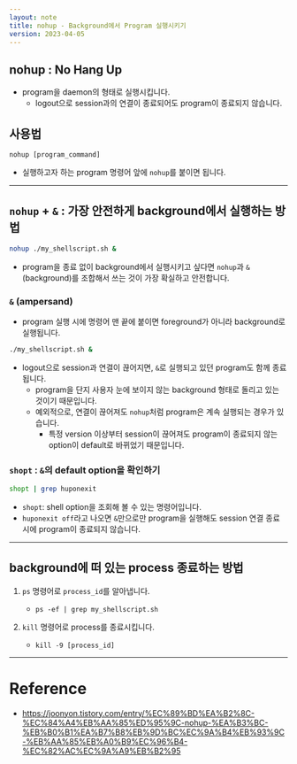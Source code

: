 ```yaml
---
layout: note
title: nohup - Background에서 Program 실행시키기
version: 2023-04-05
---
```





## nohup : No Hang Up

- program을 daemon의 형태로 실행시킵니다.
    - logout으로 session과의 연결이 종료되어도 program이 종료되지 않습니다.




## 사용법

```
nohup [program_command]
```

- 실행하고자 하는 program 명령어 앞에 `nohup`를 붙이면 됩니다.




---




## `nohup` + `&` : 가장 안전하게 background에서 실행하는 방법

```sh
nohup ./my_shellscript.sh &
```
- program을 종료 없이 background에서 실행시키고 싶다면 `nohup`과 `&`(background)를 조합해서 쓰는 것이 가장 확실하고 안전합니다.


### `&` (ampersand)

- program 실행 시에 명령어 맨 끝에 붙이면 foreground가 아니라 background로 실행됩니다.

```sh
./my_shellscript.sh & 
```

- logout으로 session과 연결이 끊어지면, `&`로 실행되고 있던 program도 함께 종료됩니다.
    - program을 단지 사용자 눈에 보이지 않는 background 형태로 돌리고 있는 것이기 때문입니다.
    - 예외적으로, 연결이 끊어져도 `nohup`처럼 program은 계속 실행되는 경우가 있습니다.
        - 특정 version 이상부터 session이 끊어져도 program이 종료되지 않는 option이 default로 바뀌었기 때문입니다.


### `shopt` : `&`의 default option을 확인하기

```sh
shopt | grep huponexit
```

- `shopt`: shell option을 조회해 볼 수 있는 명령어입니다.
- `huponexit off`라고 나오면 `&`만으로만 program을 실행해도 session 연결 종료 시에 program이 종료되지 않습니다.




---




## background에 떠 있는 process 종료하는 방법

1. `ps` 명령어로 `process_id`를 알아냅니다.
    - `ps -ef | grep my_shellscript.sh`

2. `kill` 명령어로 process를 종료시킵니다.
    - `kill -9 [process_id]`




---




# Reference

- <https://joonyon.tistory.com/entry/%EC%89%BD%EA%B2%8C-%EC%84%A4%EB%AA%85%ED%95%9C-nohup-%EA%B3%BC-%EB%B0%B1%EA%B7%B8%EB%9D%BC%EC%9A%B4%EB%93%9C-%EB%AA%85%EB%A0%B9%EC%96%B4-%EC%82%AC%EC%9A%A9%EB%B2%95>
